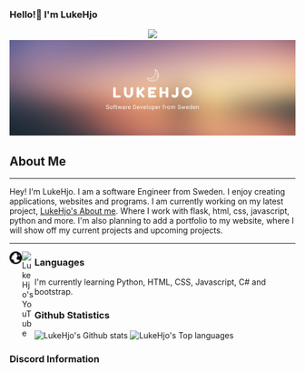 ### Hello!👋 I'm LukeHjo
<div align="center">
  <a href="https://lukehjo.rocks/" target="_blank">
    <img src="./assets/githubportfolio.gif">
  </a>
  <img src="./assets/LukeHjo.png">
</div>

## About Me
---

Hey! I'm LukeHjo. I am a software Engineer from Sweden. I enjoy creating applications, websites and programs.
I am currently working on my latest project, [LukeHjo's About me](https://lukehjo.rocks). Where I work with flask, html, css, javascript, python and more.
I'm also planning to add a portfolio to my website, where I will show off my current projects and upcoming projects.

---

[<img align="left" alt="LukeHjo's Portfolio" width="22px" src="https://raw.githubusercontent.com/iconic/open-iconic/master/svg/globe.svg" />](https://lukehjo.rocks/)
[<img align="left" alt="LukeHjo's YouTube" width="22px" src="https://cdn.jsdelivr.net/npm/simple-icons@v3/icons/youtube.svg" />](https://www.youtube.com/channel/UC_-YAH9OBLVVWom_wV4HHxw)



### Languages 

I'm currently learning Python, HTML, CSS, Javascript, C# and bootstrap.

### Github Statistics

![LukeHjo's Github stats](https://github-readme-stats.vercel.app/api?username=luke-beep&show_icons=true&theme=radical)
![LukeHjo's Top languages](https://github-readme-stats.vercel.app/api/top-langs/?username=luke-beep&theme=radical)


### Discord Information

